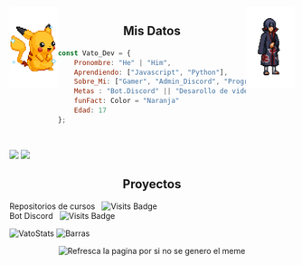 <img align='left' src='https://raw.githubusercontent.com/elvatoeste/elvatoeste/master/sprites/pikachu.gif' width="17%" > 
<img align='right' src='https://raw.githubusercontent.com/elvatoeste/elvatoeste/master/sprites/itachi.gif' width="17%" > 

<h2 align="center">Mis Datos</h2>

```javascript
const Vato_Dev = {
    Pronombre: "He" | "Him",
    Aprendiendo: ["Javascript", "Python"],
    Sobre_Mi: ["Gamer", "Admin_Discord", "Programador.Novato", "Deportista"],
    Metas : "Bot.Discord" || "Desarollo de videojuegos" ,
    funFact: Color = "Naranja"
    Edad: 17
};
```
<br>

![](https://komarev.com/ghpvc/?username=ElVatoEste&color=orange)
![](https://img.shields.io/github/followers/ElVatoEste?label=Follow&style=social)


<h2 align="center">Proyectos</h2>

Repositorios de cursos &nbsp; ![Visits Badge](https://badges.pufler.dev/visits/ElVatoEste/Repositorios)
<br>
Bot Discord &nbsp; ![Visits Badge](https://badges.pufler.dev/visits/ElVatoEste/Aikko-bot)

![VatoStats](https://github-readme-stats.vercel.app/api?username=ElVatoEste&show_icons=true&hide=contribs,prs&cache_seconds=86400&theme=darcula)
![Barras](https://github-readme-stats.vercel.app/api/top-langs/?username=ElVatoEste)

<div align="center"> <img src='https://random-memer.herokuapp.com/' title="Meme" alt="Refresca la pagina por si no se genero el meme" width="50%">

